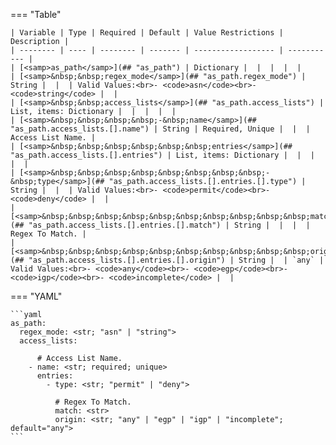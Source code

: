 <!--
  ~ Copyright (c) 2024 Arista Networks, Inc.
  ~ Use of this source code is governed by the Apache License 2.0
  ~ that can be found in the LICENSE file.
  -->
=== "Table"

    | Variable | Type | Required | Default | Value Restrictions | Description |
    | -------- | ---- | -------- | ------- | ------------------ | ----------- |
    | [<samp>as_path</samp>](## "as_path") | Dictionary |  |  |  |  |
    | [<samp>&nbsp;&nbsp;regex_mode</samp>](## "as_path.regex_mode") | String |  |  | Valid Values:<br>- <code>asn</code><br>- <code>string</code> |  |
    | [<samp>&nbsp;&nbsp;access_lists</samp>](## "as_path.access_lists") | List, items: Dictionary |  |  |  |  |
    | [<samp>&nbsp;&nbsp;&nbsp;&nbsp;-&nbsp;name</samp>](## "as_path.access_lists.[].name") | String | Required, Unique |  |  | Access List Name. |
    | [<samp>&nbsp;&nbsp;&nbsp;&nbsp;&nbsp;&nbsp;entries</samp>](## "as_path.access_lists.[].entries") | List, items: Dictionary |  |  |  |  |
    | [<samp>&nbsp;&nbsp;&nbsp;&nbsp;&nbsp;&nbsp;&nbsp;&nbsp;-&nbsp;type</samp>](## "as_path.access_lists.[].entries.[].type") | String |  |  | Valid Values:<br>- <code>permit</code><br>- <code>deny</code> |  |
    | [<samp>&nbsp;&nbsp;&nbsp;&nbsp;&nbsp;&nbsp;&nbsp;&nbsp;&nbsp;&nbsp;match</samp>](## "as_path.access_lists.[].entries.[].match") | String |  |  |  | Regex To Match. |
    | [<samp>&nbsp;&nbsp;&nbsp;&nbsp;&nbsp;&nbsp;&nbsp;&nbsp;&nbsp;&nbsp;origin</samp>](## "as_path.access_lists.[].entries.[].origin") | String |  | `any` | Valid Values:<br>- <code>any</code><br>- <code>egp</code><br>- <code>igp</code><br>- <code>incomplete</code> |  |

=== "YAML"

    ```yaml
    as_path:
      regex_mode: <str; "asn" | "string">
      access_lists:

          # Access List Name.
        - name: <str; required; unique>
          entries:
            - type: <str; "permit" | "deny">

              # Regex To Match.
              match: <str>
              origin: <str; "any" | "egp" | "igp" | "incomplete"; default="any">
    ```
